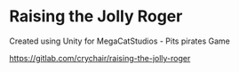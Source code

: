 # Raising the Jolly Roger

Created using Unity for
MegaCatStudios - Pits pirates Game

https://gitlab.com/crychair/raising-the-jolly-roger